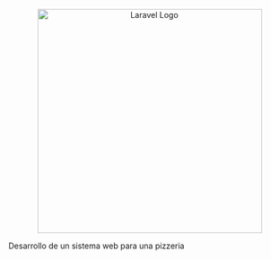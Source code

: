 <p align="center">
    <img src="https://github.com/AndyValles/ProyectoPizzeria/assets/85185678/0d8f2d49-1bfa-424c-996b-1705deb5cc9a" width="400" alt="Laravel Logo">
</p>

Desarrollo de un sistema web para una pizzeria

